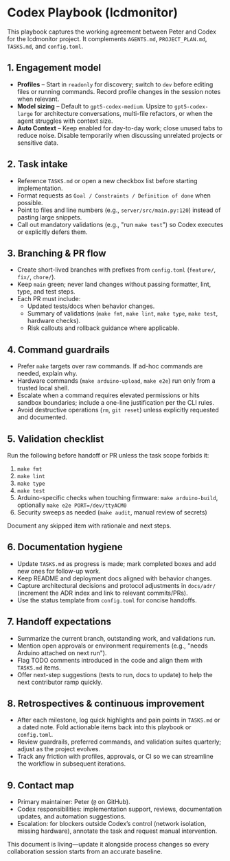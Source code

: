 # Codex Playbook (lcdmonitor)

This playbook captures the working agreement between Peter and Codex for the lcdmonitor project. It complements `AGENTS.md`, `PROJECT_PLAN.md`, `TASKS.md`, and `config.toml`.

## 1. Engagement model
- **Profiles** – Start in `readonly` for discovery; switch to `dev` before editing files or running commands. Record profile changes in the session notes when relevant.
- **Model sizing** – Default to `gpt5-codex-medium`. Upsize to `gpt5-codex-large` for architecture conversations, multi-file refactors, or when the agent struggles with context size.
- **Auto Context** – Keep enabled for day-to-day work; close unused tabs to reduce noise. Disable temporarily when discussing unrelated projects or sensitive data.

## 2. Task intake
- Reference `TASKS.md` or open a new checkbox list before starting implementation.
- Format requests as `Goal / Constraints / Definition of done` when possible.
- Point to files and line numbers (e.g., `server/src/main.py:120`) instead of pasting large snippets.
- Call out mandatory validations (e.g., "run `make test`") so Codex executes or explicitly defers them.

## 3. Branching & PR flow
- Create short-lived branches with prefixes from `config.toml` (`feature/`, `fix/`, `chore/`).
- Keep `main` green; never land changes without passing formatter, lint, type, and test steps.
- Each PR must include:
  - Updated tests/docs when behavior changes.
  - Summary of validations (`make fmt`, `make lint`, `make type`, `make test`, hardware checks).
  - Risk callouts and rollback guidance where applicable.

## 4. Command guardrails
- Prefer `make` targets over raw commands. If ad-hoc commands are needed, explain why.
- Hardware commands (`make arduino-upload`, `make e2e`) run only from a trusted local shell.
- Escalate when a command requires elevated permissions or hits sandbox boundaries; include a one-line justification per the CLI rules.
- Avoid destructive operations (`rm`, `git reset`) unless explicitly requested and documented.

## 5. Validation checklist
Run the following before handoff or PR unless the task scope forbids it:
1. `make fmt`
2. `make lint`
3. `make type`
4. `make test`
5. Arduino-specific checks when touching firmware: `make arduino-build`, optionally `make e2e PORT=/dev/ttyACM0`
6. Security sweeps as needed (`make audit`, manual review of secrets)

Document any skipped item with rationale and next steps.

## 6. Documentation hygiene
- Update `TASKS.md` as progress is made; mark completed boxes and add new ones for follow-up work.
- Keep README and deployment docs aligned with behavior changes.
- Capture architectural decisions and protocol adjustments in `docs/adr/` (increment the ADR index and link to relevant commits/PRs).
- Use the status template from `config.toml` for concise handoffs.

## 7. Handoff expectations
- Summarize the current branch, outstanding work, and validations run.
- Mention open approvals or environment requirements (e.g., "needs Arduino attached on next run").
- Flag TODO comments introduced in the code and align them with `TASKS.md` items.
- Offer next-step suggestions (tests to run, docs to update) to help the next contributor ramp quickly.

## 8. Retrospectives & continuous improvement
- After each milestone, log quick highlights and pain points in `TASKS.md` or a dated note. Fold actionable items back into this playbook or `config.toml`.
- Review guardrails, preferred commands, and validation suites quarterly; adjust as the project evolves.
- Track any friction with profiles, approvals, or CI so we can streamline the workflow in subsequent iterations.

## 9. Contact map
- Primary maintainer: Peter (`@` on GitHub).
- Codex responsibilities: implementation support, reviews, documentation updates, and automation suggestions.
- Escalation: for blockers outside Codex’s control (network isolation, missing hardware), annotate the task and request manual intervention.

This document is living—update it alongside process changes so every collaboration session starts from an accurate baseline.
